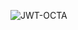 ![JWT-OCTA](https://github.com/smi-ishtiaque/application-config/assets/118915848/0bf78424-cbfc-4198-a82c-b8fa61eb3b79)
